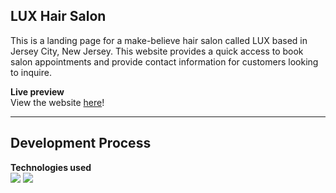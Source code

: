 ## LUX Hair Salon
This is a landing page for a make-believe hair salon called LUX based in Jersey City, New Jersey. This website provides a quick access to book salon appointments and provide contact information for customers looking to inquire.

**Live preview**
<br>View the website [here](https://luxhairsalon.netlify.app/)!

---

## Development Process
**Technologies used**
<br><img src='https://img.shields.io/badge/-HTML5-orange?style=for-the-badge&logo=html5'/> <img src='https://img.shields.io/badge/-CSS3-blue?style=for-the-badge&logo=css3'/>
